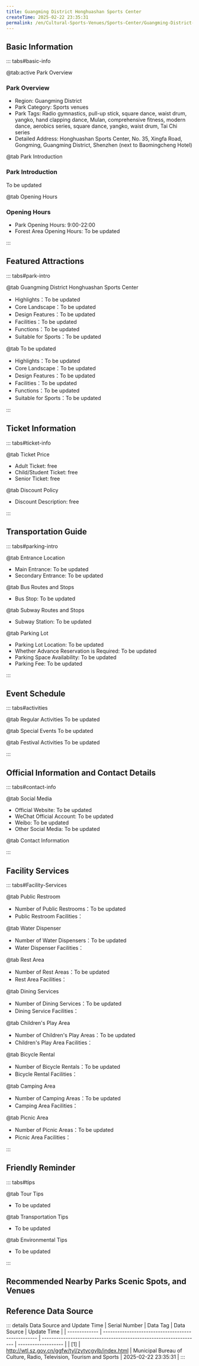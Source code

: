 ```yaml
---
title: Guangming District Honghuashan Sports Center
createTime: 2025-02-22 23:35:31
permalink: /en/Cultural-Sports-Venues/Sports-Center/Guangming-District-Honghuashan-Sports-Center/
---
```



<script setup>
import ImageSwiper from '/.vuepress/theme/components/ImageSwiper.vue'
// 轮播图数据
const swiperItems = [
    {
                link: 'https://cgj.sz.gov.cn/attachment/1/1334/1334404/10775124.jpg',
                title: 'Guangming District Honghuashan Sports Center',
                description: 'To be updated...',
                author: 'Municipal Bureau of Culture, Radio, Television, Tourism and Sports',
                date: '2025/02/23'
                },
  {
                link: 'https://cgj.sz.gov.cn/attachment/1/1334/1334404/10775124.jpg',
                title: 'Guangming District Honghuashan Sports Center',
                description: 'To be updated...',
                author: 'Municipal Bureau of Culture, Radio, Television, Tourism and Sports',
                date: '2025/02/23'
                }
]
// 配置项
const swiperConfig = {
  height: 500,
  showInfo: true
}
</script>
<!-- 轮播图组件 -->
<ImageSwiper :items="swiperItems" :config="swiperConfig" />



## Basic Information

::: tabs#basic-info

@tab:active Park Overview
### Park Overview
- Region: Guangming District
- Park Category: Sports venues
- Park Tags: Radio gymnastics, pull-up stick, square dance, waist drum, yangko, hand clapping dance, Mulan, comprehensive fitness, modern dance, aerobics series, square dance, yangko, waist drum, Tai Chi series
- Detailed Address: Honghuashan Sports Center, No. 35, Xingfa Road, Gongming, Guangming District, Shenzhen (next to Baomingcheng Hotel)

@tab Park Introduction
### Park Introduction
To be updated

@tab Opening Hours
### Opening Hours
- Park Opening Hours: 9:00-22:00
- Forest Area Opening Hours: To be updated

:::

## Featured Attractions

::: tabs#park-intro

@tab Guangming District Honghuashan Sports Center
<ImageCard
image="https://cgj.sz.gov.cn/attachment/1/1334/1334404/10775124.jpg"
    title="Guangming District Honghuashan Sports Center"
    description="To be updated"
    date=""
    author="Municipal Bureau of Culture, Radio, Television, Tourism and Sports"
/>


- Highlights：To be updated
- Core Landscape：To be updated
- Design Features：To be updated
- Facilities：To be updated
- Functions：To be updated
- Suitable for Sports：To be updated

@tab To be updated
<ImageCard
image="https://cgj.sz.gov.cn/attachment/1/1334/1334404/10775124.jpg"
    title="Guangming District Honghuashan Sports Center"
    description="To be updated"
    date=""
    author="Municipal Bureau of Culture, Radio, Television, Tourism and Sports"
/>


- Highlights：To be updated
- Core Landscape：To be updated
- Design Features：To be updated
- Facilities：To be updated
- Functions：To be updated
- Suitable for Sports：To be updated

:::

## Ticket Information

::: tabs#ticket-info

@tab Ticket Price
- Adult Ticket: free
- Child/Student Ticket: free
- Senior Ticket: free

@tab Discount Policy
- Discount Description: free

:::

## Transportation Guide

::: tabs#parking-intro

@tab Entrance Location
- Main Entrance: To be updated
- Secondary Entrance: To be updated

@tab Bus Routes and Stops
- Bus Stop: To be updated

@tab Subway Routes and Stops
- Subway Station: To be updated

@tab Parking Lot
- Parking Lot Location: To be updated
- Whether Advance Reservation is Required: To be updated
- Parking Space Availability: To be updated
- Parking Fee: To be updated

:::

## Event Schedule

::: tabs#activities

@tab Regular Activities
To be updated

@tab Special Events
To be updated

@tab Festival Activities
To be updated

:::

## Official Information and Contact Details

::: tabs#contact-info

@tab Social Media
- Official Website: To be updated
- WeChat Official Account: To be updated
- Weibo: To be updated
- Other Social Media: To be updated

@tab Contact Information

:::

## Facility Services

::: tabs#Facility-Services

@tab Public Restroom
- Number of Public Restrooms：To be updated
- Public Restroom Facilities：

@tab Water Dispenser
- Number of Water Dispensers：To be updated
- Water Dispenser Facilities：

@tab Rest Area
- Number of Rest Areas：To be updated
- Rest Area Facilities：

@tab Dining Services
- Number of Dining Services：To be updated
- Dining Service Facilities：

@tab Children's Play Area
- Number of Children's Play Areas：To be updated
- Children's Play Area Facilities：

@tab Bicycle Rental
- Number of Bicycle Rentals：To be updated
- Bicycle Rental Facilities：

@tab Camping Area
- Number of Camping Areas：To be updated
- Camping Area Facilities：

@tab Picnic Area
- Number of Picnic Areas：To be updated
- Picnic Area Facilities：

:::

## Friendly Reminder

::: tabs#tips

@tab Tour Tips
- To be updated

@tab Transportation Tips
- To be updated

@tab Environmental Tips
- To be updated

:::

## Recommended Nearby Parks Scenic Spots, and Venues

<CardGrid>
  <ImageCard
        image="https://www.sz.gov.cn/img/4/4115/4115442/11197294.png"
        title="Minzhi Sports Park"
        description="Minzhi Sports Park (also known as 'Mengqing Park') is located at the southeast corner of the intersection of Minzhi Avenue and Minkang Road in Minzhi Street, with a total land area of about 37,000 square meters. The park adopts the design principles of ecological sustainable development and people-oriented. It integrates multiple functions such as leisure sports park, water purification plant sponge city construction, etc., presenting a combination of urban wisdom and ecological beauty. Minzhi Sports Park has created a sports venue for all ages. On the south side, there is a standard 11-person real grass football field, 3 full-court and 2 half-court basketball courts. On the north side, there are health facilities, children's activity areas, leisure activity areas with a total area of 2,400 square meters and a 600-meter fitness trail. Diverse sports venues, colorful amusement facilities and comfortable leisure areas meet the various sports needs of surrounding citizens for fitness, children's entertainment, and elderly exercise."
        href="/en/Cultural-Sports-Venues/Cultural-Center/Shenzhen-Cultural-Center/"
        author="To be updated"
        date="2025/01/02"
      />
      <ImageCard
        image="https://www.sz.gov.cn/img/4/4115/4115442/11197294.png"
        title="Minzhi Sports Park"
        description="Minzhi Sports Park (also known as 'Mengqing Park') is located at the southeast corner of the intersection of Minzhi Avenue and Minkang Road in Minzhi Street, with a total land area of about 37,000 square meters. The park adopts the design principles of ecological sustainable development and people-oriented. It integrates multiple functions such as leisure sports park, water purification plant sponge city construction, etc., presenting a combination of urban wisdom and ecological beauty. Minzhi Sports Park has created a sports venue for all ages. On the south side, there is a standard 11-person real grass football field, 3 full-court and 2 half-court basketball courts. On the north side, there are health facilities, children's activity areas, leisure activity areas with a total area of 2,400 square meters and a 600-meter fitness trail. Diverse sports venues, colorful amusement facilities and comfortable leisure areas meet the various sports needs of surrounding citizens for fitness, children's entertainment, and elderly exercise."
        href="/en/Cultural-Sports-Venues/Cultural-Center/Shenzhen-Cultural-Center/"
        author="To be updated"
        date="2025/01/02"
      />
    </CardGrid>


## Reference Data Source

::: details Data Source and Update Time
| Serial Number | Data Tag                                           | Data Source                                                        | Update Time         |
| ------------- | -------------------------------------------------- | ------------------------------------------------------------------ | ------------------- |
| [1]           | http://wtl.sz.gov.cn/ggfw/tyl/zytycgylb/index.html | Municipal Bureau of Culture, Radio, Television, Tourism and Sports | 2025-02-22 23:35:31 |
:::

